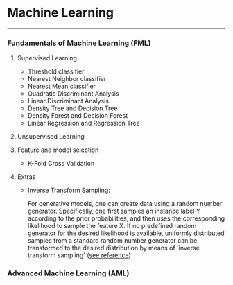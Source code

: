 # Machine Learning

***

### Fundamentals of Machine Learning (FML)

1. Supervised Learning
    * Threshold classifier
    * Nearest Neighbor classifier
    * Nearest Mean classifier
    * Quadratic Discriminant Analysis
    * Linear Discriminant Analysis
    * Density Tree and Decision Tree
    * Density Forest and Decision Forest
    * Linear Regression and Regression Tree

2. Unsupervised Learning

3. Feature and model selection
    * K-Fold Cross Validation

4. Extras
    * Inverse Transform Sampling: 
      
      For generative models, one can create data using a random number generator.
      Specifically, one first samples an instance label Y according to the prior probabilities,
      and then uses the corresponding likelihood to sample the feature X. If no predefined random
      generator for the desired likelihood is available, uniformly distributed samples from a
      standard random number generator can be transformed to the desired distribution by means of
      'inverse transform sampling' ([see reference](https://en.wikipedia.org/wiki/Inverse_transform_sampling))


### Advanced Machine Learning (AML)
    
